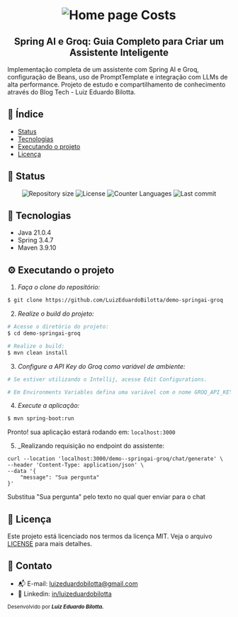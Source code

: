 <h1 align="center">
    <img src="https://i.imgur.com/lYLd4V2.png" alt="Home page Costs"/>
</h1>
<h2 align="center">Spring AI e Groq: Guia Completo para Criar um Assistente Inteligente</h2>
<p> 
  Implementação completa de um assistente com Spring AI e Groq, configuração de Beans, uso de PromptTemplate e integração com LLMs de alta performance. Projeto de estudo e compartilhamento de conhecimento através do Blog Tech - Luiz Eduardo Bilotta.
</p>

## :dart: Índice

- [Status](##status)
- [Tecnologias](#tecnologias)
- [Executando o projeto](#executando-o-projeto)
- [Licença](#licença)

## :game_die: Status

<p align="center">
  <img src="https://img.shields.io/github/repo-size/LuizEduardoBilotta/demo-springai-groq?style=for-the-badge" alt="Repository size">
  <img src="https://img.shields.io/github/license/LuizEduardoBilotta/demo-springai-groq?style=for-the-badge" alt="License">
  <img src="https://img.shields.io/github/languages/count/LuizEduardoBilotta/demo-springai-groq?style=for-the-badge&color=eb152a" alt="Counter Languages">
  <img src="https://img.shields.io/github/last-commit/LuizEduardoBilotta/demo-springai-groq?style=for-the-badge&color=f50cbb" alt="Last commit">
</p>

## :toolbox: Tecnologias

- Java 21.0.4
- Spring 3.4.7
- Maven 3.9.10

## :gear: Executando o projeto

1. _Faça o clone do repositório:_

```sh
$ git clone https://github.com/LuizEduardoBilotta/demo-springai-groq
```

2. _Realize o build do projeto:_

```sh
# Acesse o diretório do projeto:
$ cd demo-springai-groq

# Realize o build:
$ mvn clean install
```

3. _Configure a API Key do Groq como variável de ambiente:_
```sh
# Se estiver utilizando o Intellij, acesse Edit Configurations.

# Em Environments Variables defina uma variável com o nome GROQ_API_KEY e em valor insira a API Key gerada no site do Groq.
```

4. _Execute a aplicação:_

```sh
$ mvn spring-boot:run
```
Pronto! sua aplicação estará rodando em: `localhost:3000`

5. _Realizando requisição no endpoint do assistente:
```curl
curl --location 'localhost:3000/demo--springai-groq/chat/generate' \
--header 'Content-Type: application/json' \
--data '{
    "message": "Sua pergunta"
}'
```
Substitua "Sua pergunta" pelo texto no qual quer enviar para o chat

## :bookmark_tabs: Licença

Este projeto está licenciado nos termos da licença MIT. Veja o arquivo [LICENSE](./LICENSE) para mais detalhes.

## :jigsaw: Contato

- :mailbox_with_mail: E-mail: <a href="mailto:luizeduardobilotta@gmail.com">luizeduardobilotta@gmail.com</a>
- :pushpin: Linkedin: [in/luizeduardobilotta](https://www.linkedin.com/in/luizeduardobilotta)

<sup>Desenvolvido por <i><strong>Luiz Eduardo Bilotta.</i></strong></sup>
